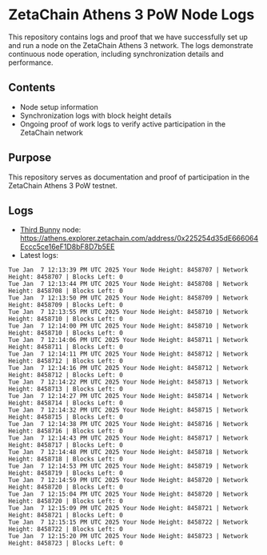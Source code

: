 # ZetaChain Athens 3 PoW Node Logs
This repository contains logs and proof that we have successfully set up and run a node on the ZetaChain Athens 3 network. The logs demonstrate continuous node operation, including synchronization details and performance.

## Contents
- Node setup information
- Synchronization logs with block height details
- Ongoing proof of work logs to verify active participation in the ZetaChain network

## Purpose
This repository serves as documentation and proof of participation in the ZetaChain Athens 3 PoW testnet.

## Logs

- [Third Bunny](https://thirdbunny.xyz/) node: https://athens.explorer.zetachain.com/address/0x225254d35dE666064Eccc5ce16eF1D8bF8D7b5EE
- Latest logs:
```
Tue Jan  7 12:13:39 PM UTC 2025 Your Node Height: 8458707 | Network Height: 8458707 | Blocks Left: 0
Tue Jan  7 12:13:44 PM UTC 2025 Your Node Height: 8458708 | Network Height: 8458708 | Blocks Left: 0
Tue Jan  7 12:13:50 PM UTC 2025 Your Node Height: 8458709 | Network Height: 8458709 | Blocks Left: 0
Tue Jan  7 12:13:55 PM UTC 2025 Your Node Height: 8458710 | Network Height: 8458710 | Blocks Left: 0
Tue Jan  7 12:14:00 PM UTC 2025 Your Node Height: 8458710 | Network Height: 8458710 | Blocks Left: 0
Tue Jan  7 12:14:06 PM UTC 2025 Your Node Height: 8458711 | Network Height: 8458711 | Blocks Left: 0
Tue Jan  7 12:14:11 PM UTC 2025 Your Node Height: 8458712 | Network Height: 8458712 | Blocks Left: 0
Tue Jan  7 12:14:16 PM UTC 2025 Your Node Height: 8458712 | Network Height: 8458712 | Blocks Left: 0
Tue Jan  7 12:14:22 PM UTC 2025 Your Node Height: 8458713 | Network Height: 8458713 | Blocks Left: 0
Tue Jan  7 12:14:27 PM UTC 2025 Your Node Height: 8458714 | Network Height: 8458714 | Blocks Left: 0
Tue Jan  7 12:14:32 PM UTC 2025 Your Node Height: 8458715 | Network Height: 8458715 | Blocks Left: 0
Tue Jan  7 12:14:38 PM UTC 2025 Your Node Height: 8458716 | Network Height: 8458716 | Blocks Left: 0
Tue Jan  7 12:14:43 PM UTC 2025 Your Node Height: 8458717 | Network Height: 8458717 | Blocks Left: 0
Tue Jan  7 12:14:48 PM UTC 2025 Your Node Height: 8458718 | Network Height: 8458718 | Blocks Left: 0
Tue Jan  7 12:14:53 PM UTC 2025 Your Node Height: 8458719 | Network Height: 8458719 | Blocks Left: 0
Tue Jan  7 12:14:59 PM UTC 2025 Your Node Height: 8458720 | Network Height: 8458720 | Blocks Left: 0
Tue Jan  7 12:15:04 PM UTC 2025 Your Node Height: 8458720 | Network Height: 8458720 | Blocks Left: 0
Tue Jan  7 12:15:09 PM UTC 2025 Your Node Height: 8458721 | Network Height: 8458721 | Blocks Left: 0
Tue Jan  7 12:15:15 PM UTC 2025 Your Node Height: 8458722 | Network Height: 8458722 | Blocks Left: 0
Tue Jan  7 12:15:20 PM UTC 2025 Your Node Height: 8458723 | Network Height: 8458723 | Blocks Left: 0
```
